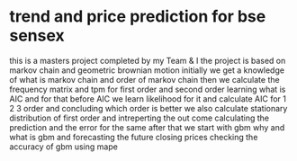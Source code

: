 # trend and price prediction for bse sensex
this is a masters project completed by my Team & I
the project is based on markov chain and geometric brownian motion 
initially we get a knowledge of what is markov chain and order of markov chain 
then we calculate the frequency matrix and tpm for first order and second order
learning what is AIC and for that before AIC we learn likelihood for it and calculate AIC for 1 2 3 order and concluding which order is better
we also calculate stationary distribution of first order and intreperting the out come 
calculating the prediction and the error for the same 
after that we start with gbm 
why and what is gbm 
and forecasting the future closing prices 
checking the accuracy of gbm using mape 
